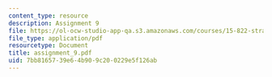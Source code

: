 ```yaml
---
content_type: resource
description: Assignment 9
file: https://ol-ocw-studio-app-qa.s3.amazonaws.com/courses/15-822-strategic-marketing-measurement-fall-2002/7bb8165739e64b909c200229e5f126ab_assignment_9.pdf
file_type: application/pdf
resourcetype: Document
title: assignment_9.pdf
uid: 7bb81657-39e6-4b90-9c20-0229e5f126ab
---
```

